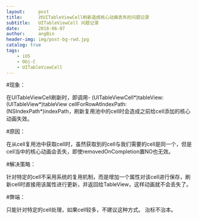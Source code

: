 ```yaml
---
layout:     post
title:      对UITableViewCell刷新造成核心动画丢失的问题记录
subtitle:   UITableViewCell 问题记录
date:       2018-06-07
author:     angBin
header-img: img/post-bg-rwd.jpg
catalog: true
tags:
    - iOS
    - Obj-C
    - UITableViewCell
---
```



#现象：

在UITableViewCell刷新时，即调用- (UITableViewCell*)tableView:(UITableView*)tableView cellForRowAtIndexPath:(NSIndexPath*)indexPath，刷新复用池中的cell时会造成之前给cell添加的核心动画失效。

#原因：

在从cell复用池中获取cell时，虽然获取到的cell与我们需要的cell是同一个，但是cell当中的核心动画会丢失，即使removedOnCompletion置NO也无效。

#解决策略：

针对特定的cell不采用系统的复用机制，而是增加一个属性对该cell进行保存，刷新cell时直接用该属性进行更新，并返回给TableView，这样动画就不会丢失了。

#弊端：

只能针对特定的cell处理，如果cell较多，不建议这种方式。
治标不治本。


